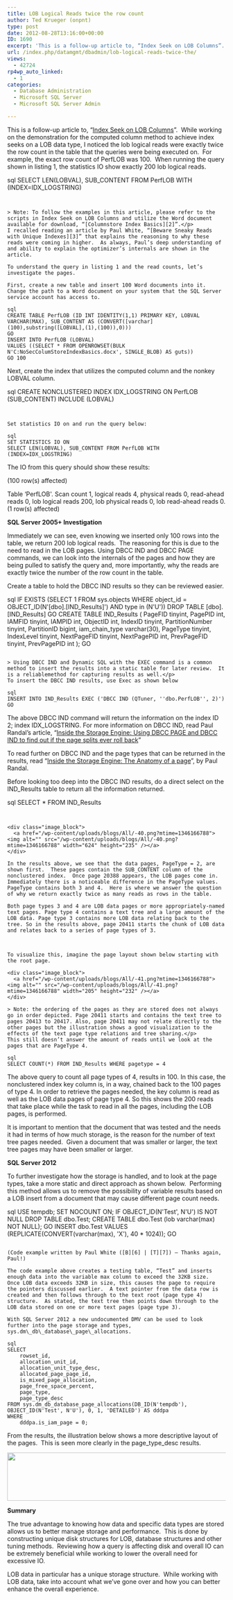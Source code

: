 ```yaml
---
title: LOB Logical Reads twice the row count
author: Ted Krueger (onpnt)
type: post
date: 2012-08-28T13:16:00+00:00
ID: 1690
excerpt: 'This is a follow-up article to, “Index Seek on LOB Columns”.  While working on the demonstration for the computed column method to achieve index seeks on a LOB data type, I noticed the lob logical reads were exactly twice the row count in the table that&hellip;'
url: /index.php/datamgmt/dbadmin/lob-logical-reads-twice-the/
views:
  - 42724
rp4wp_auto_linked:
  - 1
categories:
  - Database Administration
  - Microsoft SQL Server
  - Microsoft SQL Server Admin

---
```

This is a follow-up article to, “[Index Seek on LOB Columns][1]”.  While working on the demonstration for the computed column method to achieve index seeks on a LOB data type, I noticed the lob logical reads were exactly twice the row count in the table that the queries were being executed on.  For example, the exact row count of PerfLOB was 100.  When running the query shown in listing 1, the statistics IO show exactly 200 lob logical reads.

sql
SELECT LEN(LOBVAL), SUB_CONTENT FROM PerfLOB WITH (INDEX=IDX_LOGSTRING)
```


> Note: To follow the examples in this article, please refer to the scripts in Index Seek on LOB Columns and utilize the Word document available for download, “[Columnstore Index Basics][2]”.</p>
I recalled reading an article by Paul White, “[Beware Sneaky Reads with Unique Indexes][3]” that explains the reasoning to why these reads were coming in higher.  As always, Paul’s deep understanding of and ability to explain the optimizer’s internals are shown in the article.

To understand the query in listing 1 and the read counts, let’s investigate the pages.

First, create a new table and insert 100 Word documents into it.  Change the path to a Word document on your system that the SQL Server service account has access to.

sql
CREATE TABLE PerfLOB (ID INT IDENTITY(1,1) PRIMARY KEY, LOBVAL VARCHAR(MAX), SUB_CONTENT AS (CONVERT([varchar](100),substring([LOBVAL],(1),(100)),0)))
GO
INSERT INTO PerfLOB (LOBVAL)
VALUES ((SELECT * FROM OPENROWSET(BULK N'C:NoSecColumStoreIndexBasics.docx', SINGLE_BLOB) AS guts))
GO 100
```


Next, create the index that utilizes the computed column and the nonkey LOBVAL column.

sql
CREATE NONCLUSTERED INDEX IDX_LOGSTRING ON PerfLOB (SUB_CONTENT) INCLUDE (LOBVAL)
```


Set statistics IO on and run the query below:

sql
SET STATISTICS IO ON 
SELECT LEN(LOBVAL), SUB_CONTENT FROM PerfLOB WITH (INDEX=IDX_LOGSTRING)
```


The IO from this query should show these results:

(100 row(s) affected)

Table &#8216;PerfLOB'. Scan count 1, logical reads 4, physical reads 0, read-ahead reads 0, lob logical reads 200, lob physical reads 0, lob read-ahead reads 0. (1 row(s) affected)

**SQL Server 2005+ Investigation** 

Immediately we can see, even knowing we inserted only 100 rows into the table, we return 200 lob logical reads.  The reasoning for this is due to the need to read in the LOB pages. Using DBCC IND and DBCC PAGE commands, we can look into the internals of the pages and how they are being pulled to satisfy the query and, more importantly, why the reads are exactly twice the number of the row count in the table.

Create a table to hold the DBCC IND results so they can be reviewed easier.

sql
IF  EXISTS (SELECT 1 FROM sys.objects WHERE object_id = OBJECT_ID(N'[dbo].[IND_Results]') AND type in (N'U'))
DROP TABLE [dbo].[IND_Results]
GO
CREATE TABLE IND_Results
(
    PageFID         tinyint,
    PagePID         int,
    IAMFID          tinyint,
    IAMPID          int,
    ObjectID        int,
    IndexID         tinyint,
    PartitionNumber tinyint,
    PartitionID     bigint,
    iam_chain_type  varchar(30),
    PageType        tinyint,
    IndexLevel      tinyint,
    NextPageFID     tinyint,
    NextPagePID     int,
    PrevPageFID     tinyint,
    PrevPagePID     int
);
GO
```

> Using DBCC IND and Dynamic SQL with the EXEC command is a common method to insert the results into a static table for later review.  It is a reliablemethod for capturing results as well.</p>
To insert the DBCC IND results, use Exec as shown below

sql
INSERT INTO IND_Results EXEC ('DBCC IND (QTuner, ''dbo.PerfLOB'', 2)') 
GO
```


The above DBCC IND command will return the information on the index ID 2; index IDX_LOGSTRING. For more information on DBCC IND, read Paul Randal’s article, “[Inside the Storage Engine: Using DBCC PAGE and DBCC IND to find out if the page splits ever roll back][4]”

To read further on DBCC IND and the page types that can be returned in the results, read “[Inside the Storage Engine: The Anatomy of a page][5]”, by Paul Randal.

Before looking too deep into the DBCC IND results, do a direct select on the IND_Results table to return all the information returned.

sql
SELECT * FROM IND_Results
```


<div class="image_block">
  <a href="/wp-content/uploads/blogs/All/-40.png?mtime=1346166788"><img alt="" src="/wp-content/uploads/blogs/All/-40.png?mtime=1346166788" width="624" height="235" /></a>
</div>

In the results above, we see that the data pages, PageType = 2, are shown first.  These pages contain the SUB_CONTENT column of the nonclustered index.  Once page 20388 appears, the LOB pages come in.  Immediately there is a noticeable difference in the PageType values.  PageType contains both 3 and 4.  Here is where we answer the question of why we return exactly twice as many reads as rows in the table.

Both page types 3 and 4 are LOB data pages or more appropriately-named text pages. Page type 4 contains a text tree and a large amount of the LOB data. Page type 3 contains more LOB data relating back to the tree. So in the results above, page 20411 starts the chunk of LOB data and relates back to a series of page types of 3.

 

To visualize this, imagine the page layout shown below starting with the root page.

<div class="image_block">
  <a href="/wp-content/uploads/blogs/All/-41.png?mtime=1346166788"><img alt="" src="/wp-content/uploads/blogs/All/-41.png?mtime=1346166788" width="205" height="232" /></a>
</div>

> Note: the ordering of the pages as they are stored does not always go in order depicted. Page 20411 starts and contains the text tree to pages 20413 to 20417. Also, page 20411 may not relate directly to the other pages but the illustration shows a good visualization to the effects of the text page type relations and tree sharing.</p>
This still doesn’t answer the amount of reads until we look at the pages that are PageType 4.

sql
SELECT COUNT(*) FROM IND_Results WHERE pagetype = 4
```


The above query to count all page types of 4, results in 100. In this case, the nonclustered index key column is, in a way, chained back to the 100 pages of type 4. In order to retrieve the pages needed, the key column is read as well as the LOB data pages of page type 4. So this shows the 200 reads that take place while the task to read in all the pages, including the LOB pages, is performed.

It is important to mention that the document that was tested and the needs it had in terms of how much storage, is the reason for the number of text tree pages needed.  Given a document that was smaller or larger, the text tree pages may have been smaller or larger.

**SQL Server 2012**

To further investigate how the storage is handled, and to look at the page types, take a more static and direct approach as shown below.  Performing this method allows us to remove the possibility of variable results based on a LOB insert from a document that may cause different page count needs.

sql
USE tempdb;
SET NOCOUNT ON;
IF OBJECT_ID(N'Test', N'U') IS NOT NULL DROP TABLE dbo.Test;
CREATE TABLE dbo.Test (lob varchar(max) NOT NULL);
GO
INSERT dbo.Test VALUES (REPLICATE(CONVERT(varchar(max), 'X'), 40 * 1024));
GO 
```

(Code example written by Paul White ([B][6] | [T][7]) – Thanks again, Paul!)

The code example above creates a testing table, “Test” and inserts enough data into the variable max column to exceed the 32KB size.  Once LOB data exceeds 32KB in size, this causes the page to require the pointers discussed earlier.  A text pointer from the data row is created and then follows through to the text root (page type 4) structure.  As stated, the text tree then points down through to the LOB data stored on one or more text pages (page type 3).

With SQL Server 2012 a new undocumented DMV can be used to look further into the page storage and types, sys.dm\_db\_database\_page\_allocations.

sql
SELECT
    rowset_id,
    allocation_unit_id,
    allocation_unit_type_desc,
    allocated_page_page_id,
    is_mixed_page_allocation,
    page_free_space_percent,
    page_type,
    page_type_desc
FROM sys.dm_db_database_page_allocations(DB_ID(N'tempdb'), OBJECT_ID(N'Test', N'U'), 0, 1, 'DETAILED') AS dddpa
WHERE
    dddpa.is_iam_page = 0;
```

From the results, the illustration below shows a more descriptive layout of the pages.  This is seen more clearly in the page\_type\_desc results.

<div class="image_block">
  <a href="/wp-content/uploads/blogs/All/-42.png?mtime=1346166789"><img alt="" src="/wp-content/uploads/blogs/All/-42.png?mtime=1346166789" width="624" height="111" /></a>
</div>

**Summary**

The true advantage to knowing how data and specific data types are stored allows us to better manage storage and performance.  This is done by constructing unique disk structures for LOB, database structures and other tuning methods.  Reviewing how a query is affecting disk and overall IO can be extremely beneficial while working to lower the overall need for excessive IO.

LOB data in particular has a unique storage structure.  While working with LOB data, take into account what we’ve gone over and how you can better enhance the overall experience.

 [1]: /index.php/DataMgmt/DBAdmin/index-seek-on-lob-columns
 [2]: http://t.co/mi59IABR
 [3]: http://sqlblog.com/blogs/paul_white/archive/2010/12/14/beware-sneaky-reads-with-unique-indexes.aspx
 [4]: http://www.sqlskills.com/blogs/paul/post/Inside-the-Storage-Engine-Using-DBCC-PAGE-and-DBCC-IND-to-find-out-if-page-splits-ever-roll-back.aspx
 [5]: http://www.sqlskills.com/blogs/paul/post/Inside-the-Storage-Engine-Anatomy-of-a-page.aspx
 [6]: http://sqlblog.com/blogs/paul_white/
 [7]: https://twitter.com/SQL_Kiwi